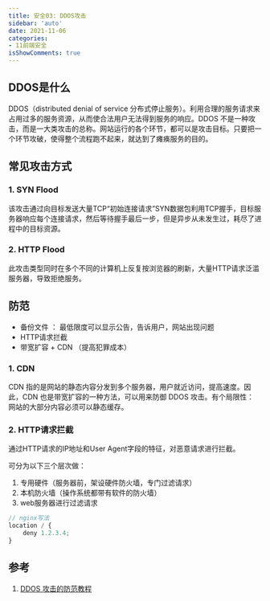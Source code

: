 ```yaml
---
title: 安全03: DDOS攻击
sidebar: 'auto'
date: 2021-11-06
categories:
- 11前端安全
isShowComments: true
---
```




## DDOS是什么

DDOS（distributed denial of service 分布式停止服务）。利用合理的服务请求来占用过多的服务资源，从而使合法用户无法得到服务的响应。DDOS 不是一种攻击，而是一大类攻击的总称。网站运行的各个环节，都可以是攻击目标。只要把一个环节攻破，使得整个流程跑不起来，就达到了瘫痪服务的目的。

## 常见攻击方式

### 1. SYN Flood

该攻击通过向目标发送大量TCP“初始连接请求”SYN数据包利用TCP握手，目标服务器响应每个连接请求，然后等待握手最后一步，但是异步从未发生过，耗尽了进程中的目标资源。

### 2. HTTP Flood

此攻击类型同时在多个不同的计算机上反复按浏览器的刷新，大量HTTP请求泛滥服务器，导致拒绝服务。

## 防范

-   备份文件 ： 最低限度可以显示公告，告诉用户，网站出现问题
-   HTTP请求拦截
-   带宽扩容 + CDN （提高犯罪成本）



### 1. CDN

CDN 指的是网站的静态内容分发到多个服务器，用户就近访问，提高速度。因此，CDN 也是带宽扩容的一种方法，可以用来防御 DDOS 攻击。有个局限性： 网站的大部分内容必须可以静态缓存。



### 2. HTTP请求拦截

通过HTTP请求的IP地址和User Agent字段的特征，对恶意请求进行拦截。

可分为以下三个层次做：

1.   专用硬件（服务器前，架设硬件防火墙，专门过滤请求）
2.   本机防火墙（操作系统都带有软件的防火墙）
3.   web服务器进行过滤请求

```js
// nginx写法
location / {
    deny 1.2.3.4;
}
```



## 参考

1.   [DDOS 攻击的防范教程](http://www.ruanyifeng.com/blog/2018/06/ddos.html)

